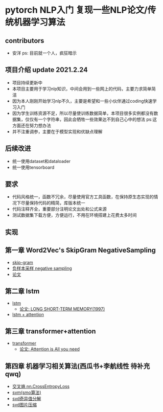 # pytorch NLP入门  复现一些NLP论文/传统机器学习算法

## contributors
- 安洋  ps: 目前就一个人，疯狂暗示

## 项目介绍 update 2021.2.24
- 项目持续更新中
- 本项目主要用于学习nlp知识，中间会用到一些网上的代码，主要力求简单简洁
- 因为本人刚刚开始学习nlp不久，主要是希望和一些小伙伴通过coding快速学习入门
- 因为学生训练资源不足，所以尽量使训练数据简单，本项目很多实例都没有数据集，仅仅有一个字符串，因此会牺牲一些效果达不到自己心中的想法 ps:这方面还在努力想办法
- 并不注重调参，主要在于模型实现和优缺点理解

## 后续改进
- 统一使用dataset和dataloader
- 统一使用tensorboard

## 要求
- 代码风格统一，函数不冗余，尽量使用官方工具函数，在保持原生态实现的情况下尽量保持代码的精简，库版本统一
- 代码注释齐全，重要部分注明论文出处和公式来源
- 测试数据集下载方便，方便运行，不用在环境搭建上花费太多时间

## 实现

## 第一章 Word2Vec's SkipGram NegativeSampling
- [skip-gram](https://github.com/ssw-nlp-study-group/nlp_study/blob/main/nlp/word2vec_skip_gram.py)
- [负样本采样 negative sampling](https://github.com/ssw-nlp-study-group/nlp_study/blob/main/nlp/word2vec_negative_sampling.py) 	
 - [论文](https://proceedings.neurips.cc/paper/2013/file/9aa42b31882ec039965f3c4923ce901b-Paper.pdf)
## 第二章 lstm
- [lstm](https://github.com/ssw-nlp-study-group/nlp_study/blob/main/nlp/lstm.py)  
    - [论文: LONG SHORT-TERM MEMORY(1997)](https://www.bioinf.jku.at/publications/older/2604.pdf)
- [lstm + attention](https://github.com/ssw-nlp-study-group/nlp_study/blob/main/nlp/lstm_with_attention.py)
## 第三章 transformer+attention
- [transformer](https://github.com/ssw-nlp-study-group/nlp_study/blob/main/nlp/transformer.py)
    - [论文: Attention is All you need](https://arxiv.org/pdf/1706.03762.pdf)
## 第四章 机器学习相关算法(西瓜书+李航线性 待补充 qwq)
- [交叉熵 nn.CrossEntropyLoss](https://github.com/ssw-nlp-study-group/nlp_study/blob/main/machine_learning/cross_entropyloss.py)
- [svm(smo算法)](https://github.com/ssw-nlp-study-group/nlp_study/blob/main/machine_learning/svm.py)
- [svd奇异值分解](https://github.com/ssw-nlp-study-group/nlp_study/blob/main/machine_learning/svd.py)
- [svd图片压缩](https://github.com/ssw-nlp-study-group/nlp_study/blob/main/machine_learning/svd_img_compress.py)